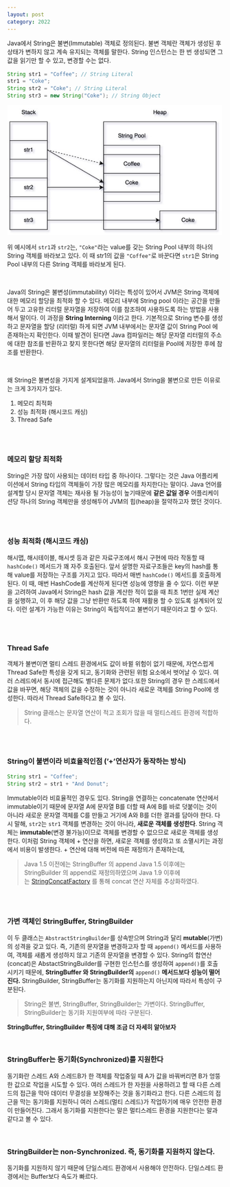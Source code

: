 ```yaml
---
layout: post
category: 2022
---
```



Java에서 String은 불변(Immutable) 객체로 정의된다. 불변 객체란 객체가 생성된 후 상태가 변하지 않고 계속 유지되는 객체를 말한다. String 인스턴스는 한 번 생성되면 그 값을 읽기만 할 수 있고, 변경할 수는 없다.

```java
String str1 = "Coffee"; // String Literal
str1 = "Coke"; 
String str2 = "Coke"; // String Literal
String str3 = new String("Coke"); // String Object
```

<img src="./images/string-heap.jpg" width="500px"/>

위 예시에서 `str1`과 `str2`는, `"Coke"`라는 value를 갖는 String Pool 내부의 하나의 String 객체를 바라보고 있다. 이 때 str1의 값을 `"Coffee"`로 바꾼다면 `str1`은 String Pool 내부의 다른 String 객체를 바라보게 된다.

<br/>

Java의 String은 불변성(immutability) 이라는 특성이 있어서 JVM은 String 객체에 대한 메모리 할당을 최적화 할 수 있다. 메모리 내부에 String pool 이라는 공간을 만들어 두고 고유한 리터럴 문자열을 저장하여 이를 참조하여 사용하도록 하는 방법을 사용해서 말이다. 이 과정을 **String Interning** 이라고 한다. 기본적으로 String 변수를 생성하고 문자열을 할당 (리터럴) 하게 되면 JVM 내부에서는 문자열 값이 String Pool 에 존재하는지 확인한다. 이때 발견이 된다면 Java 컴파일러는 해당 문자열 리터럴의 주소에 대한 참조를 반환하고 찾지 못한다면 해당 문자열의 리터럴을 Pool에 저장한 후에 참조를 반환한다.

<br/>

왜 String은 불변성을 가지게 설계되었을까. Java에서 String을 불변으로 만든 이유로는 크게 3가지가 있다.

1. 메모리 최적화
2. 성능 최적화 (해시코드 캐싱)
3. Thread Safe

<br/><br/>

### 메모리 할당 최적화

String은 가장 많이 사용되는 데이터 타입 중 하나이다. 그렇다는 것은 Java 어플리케이션에서 String 타입의 객체들이 가장 많은 메모리를 차지한다는 말이다. Java 언어를 설계할 당시 문자열 객체는 재사용 될 가능성이 높기때문에 **같은 값일 경우** 어플리케이션당 하나의 String 객체만을 생성해두어 JVM의 힙(heap)을 절약하고자 했던 것이다.

<br/><br/>

### 성능 최적화 (해시코드 캐싱)

해시맵, 해시테이블, 해시셋 등과 같은 자료구조에서 해시 구현에 따라 작동할 때 `hashCode()` 메서드가 꽤 자주 호출된다. 앞서 설명한 자료구조들은 key의 hash를 통해 value를 저장하는 구조를 가지고 있다. 따라서 매번 `hashCode()` 메서드를 호출하게 된다. 이 때, 매번 HashCode를 계산하게 된다면 성능에 영향을 줄 수 있다. 이런 부분을 고려하여 Java에서 String은 hash 값을 계산한 적이 없을 때 최초 1번만 실제 계산을 실행하고, 이 후 해당 값을 그냥 반환만 하도록 하여 재활용 할 수 있도록 설계되어 있다. 이런 설계가 가능한 이유는 String이 독립적이고 불변이기 때문이라고 할 수 있다.

<br/><br/>

### Thread Safe

객체가 불변이면 멀티 스레드 환경에서도 값이 바뀔 위험이 없기 때문에, 자연스럽게 Thread Safe한 특성을 갖게 되고, 동기화와 관련된 위험 요소에서 벗어날 수 있다. 여러 스레드에서 동시에 접근해도 별다른 문제가 없다.또한 String의 경우 한 스레드에서 값을 바꾸면, 해당 객체의 값을 수정하는 것이 아니라 새로운 객체를 String Pool에 생성한다. 따라서 Thread Safe하다고 볼 수 있다.

> String 클래스는 문자열 연산이 적고 조회가 많을 때 멀티스레드 환경에 적합하다.
> 

<br/><br/>

### **String이 불변이라 비효율적인점 (’+’연산자가 동작하는 방식)**

```java
String str1 = "Coffee";
String str2 = str1 + "And Donut";
```

Immutable이라 비효율적인 경우도 있다. String을 연결하는 concatenate 연산에서 immutable이기 때문에 문자열 A에 문자열 B를 더할 때 A에 B를 바로 덧붙이는 것이 아니라 새로운 문자열 객체를 C를 만들고 거기에 A와 B를 더한 결과를 담아야 한다. 다시 말해, `str2`는 `str1` 객체를 변경하는 것이 아니라, **새로운 객체를 생성한다**. String 객체는 **immutable**(변경 불가능)이므로 객체를 변경할 수 없으므로 새로운 객체를 생성한다. 이처럼 String 객체에 + 연산을 하면, 새로운 객체를 생성하고 또 소멸시키는 과정에서 비용이 발생한다. + 연산에 대해 버전에 따른 재정의가 존재하는데, 

> Java 1.5 이전에는 StringBuffer 의 append
> Java 1.5 이후에는 StringBuilder 의 append로 재정의하였으며
> Java 1.9 이후에는 [StringConcatFactory](https://docs.oracle.com/en/java/javase/11/docs/api/java.base/java/lang/invoke/StringConcatFactory.html) 를 통해 concat 연산 자체를 추상화하였다.

<br/><br/>

### 가변 객체인 StringBuffer, StringBuilder

이 두 클래스는 `AbstractStringBuilder`를 상속받으며 String과 달리 **mutable**(가변)의 성격을 갖고 있다. 즉, 기존의 문자열을 변경하고자 할 때 `append()` 메서드를 사용하여, 객체를 새롭게 생성하지 않고 기존의 문자열을 변경할 수 있다. String의 합연산(concat)은 AbstactStringBuilder를 구현한 인스턴스를 생성하여 `append()`를 호출시키기 때문에, **StringBuffer 와 StringBuilder의** `append()` **메서드보다 성능이 떨어진다.** StringBuilder, StringBuffer는 동기화를 지원하는지 아닌지에 따라서 특성이 구분된다.

> String은 불변, StringBuffer, StringBuilder는 가변이다. 
> StringBuffer, StringBuilder는 동기화 지원여부에 따라 구분된다.
 

**StringBuffer, StringBuilder 특징에 대해 조금 더 자세히 알아보자** 

<br/>

### StringBuffer는 동기화(Synchronized)를 지원한다

동기화란 스레드 A와 스레드B가 한 객체를 작업중일 때 A가 값을 바꿔버리면 B가 엉뚱한 값으로 작업을 시도할 수 있다. 여러 스레드가 한 자원을 사용하려고 할 때 다른 스레드의 접근을 막아 데이터 무결성을 보장해주는 것을 동기화라고 한다. 다른 스레드의 접근을 막는 동기화를 지원하니 여러 스레드(멀티 스레드)가 작업하기에 매우 안전한 환경이 만들어진다. 그래서 동기화를 지원한다는 말은 멀티스레드 환경을 지원한다는 말과 같다고 볼 수 있다.

<br/>

### StringBuilder는 non-Synchronized. 즉, 동기화를 지원하지 않는다.

동기화를 지원하지 않기 때문에 단일스레드 환경에서 사용해야 안전하다. 단일스레드 환경에서는 Buffer보다 속도가 빠르다.